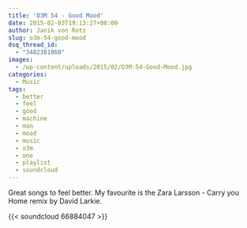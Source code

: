 ```yaml
---
title: 'O3M 54 - Good Mood'
date: 2015-02-03T19:13:27+00:00
author: Janik von Rotz
slug: o3m-54-good-mood
dsq_thread_id:
  - "3482381860"
images:
  - /wp-content/uploads/2015/02/O3M-54-Good-Mood.jpg
categories:
  - Music
tags:
  - better
  - feel
  - good
  - machine
  - man
  - mood
  - music
  - o3m
  - one
  - playlist
  - soundcloud
---
```

Great songs to feel better. My favourite is the Zara Larsson - Carry you Home remix by David Larkie.

{{< soundcloud 66884047 >}}